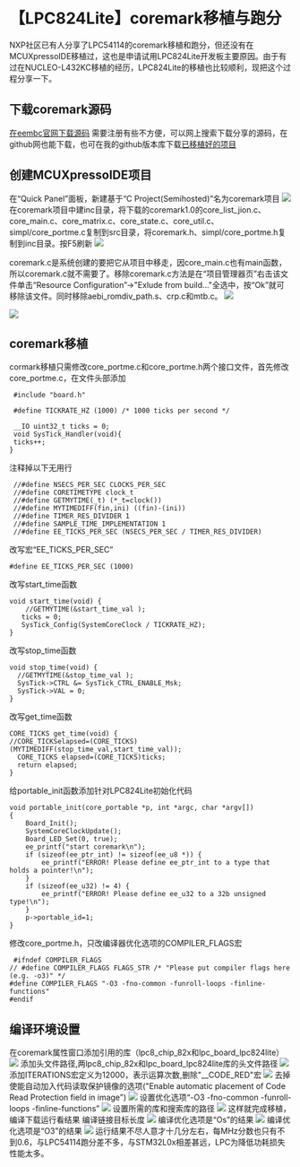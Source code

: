 【LPC824Lite】coremark移植与跑分
=======
NXP社区已有人分享了LPC54114的coremark移植和跑分，但还没有在MCUXpressoIDE移植过，这也是申请试用LPC824Lite开发板主要原因。由于有过在NUCLEO-L432KC移植的经历，LPC824Lite的移植也比较顺利，现把这个过程分享一下。
## 下载coremark源码
[在eembc官网下载源码](https://www.eembc.org/coremark/download.php)
 需要注册有些不方便，可以网上搜索下载分享的源码，在github网也能下载，也可在我的github版本库下载[已移植好的项目](https://github.com/shenxfs/MCUXpresso_LPC824Lite_SDK)

## 创建MCUXpressoIDE项目
在“Quick Panel”面板，新建基于“C Project(Semihosted)”名为coremark项目
![](quick.png)
在coremark项目中建inc目录，将下载的coremark1.0的core_list_jion.c、core_main.c、core_matrix.c、core_state.c、core_util.c、simpl/core_portme.c复制到src目录，将coremark.h、simpl/core_portme.h复制到inc目录。按F5刷新
![](project.png)

coremark.c是系统创建的要把它从项目中移走，因core_main.c也有main函数，所以coremark.c就不需要了。移除coremark.c方法是在“项目管理器页”右击该文件单击“Resource Configuration”->"Exlude from build..."全选中，按“Ok”就可移除该文件。同时移除aebi_romdiv_path.s、crp.c和mtb.c。
![](exlude.png)

![](remove.png)
## coremark移植
cormark移植只需修改core_portme.c和core_portme.h两个接口文件，首先修改core_portme.c，在文件头部添加

     #include "board.h"

     #define TICKRATE_HZ (1000)	/* 1000 ticks per second */

     __IO uint32_t ticks = 0;
     void SysTick_Handler(void){
	 ticks++;
    }
注释掉以下无用行

     //#define NSECS_PER_SEC CLOCKS_PER_SEC
     //#define CORETIMETYPE clock_t
     //#define GETMYTIME(_t) (*_t=clock())
     //#define MYTIMEDIFF(fin,ini) ((fin)-(ini))
     //#define TIMER_RES_DIVIDER 1
     //#define SAMPLE_TIME_IMPLEMENTATION 1
     //#define EE_TICKS_PER_SEC (NSECS_PER_SEC / TIMER_RES_DIVIDER)

改写宏“EE_TICKS_PER_SEC”

    #define EE_TICKS_PER_SEC (1000)

改写start_time函数

    void start_time(void) {
	    //GETMYTIME(&start_time_val );
	   ticks = 0;
	   SysTick_Config(SystemCoreClock / TICKRATE_HZ);
    }

改写stop_time函数

    void stop_time(void) {
	  //GETMYTIME(&stop_time_val );
	  SysTick->CTRL &= SysTick_CTRL_ENABLE_Msk;
	  SysTick->VAL = 0;
    }

改写get_time函数

    CORE_TICKS get_time(void) {
    //CORE_TICKSelapsed=(CORE_TICKS)(MYTIMEDIFF(stop_time_val,start_time_val));
	  CORE_TICKS elapsed=(CORE_TICKS)ticks;
	  return elapsed;
    }

给portable_init函数添加针对LPC824Lite初始化代码

    void portable_init(core_portable *p, int *argc, char *argv[])
    {
    	Board_Init();
    	SystemCoreClockUpdate();
    	Board_LED_Set(0, true);
    	ee_printf("start coremark\n");
    	if (sizeof(ee_ptr_int) != sizeof(ee_u8 *)) {
    		ee_printf("ERROR! Please define ee_ptr_int to a type that holds a pointer!\n");
    	}
    	if (sizeof(ee_u32) != 4) {
    		ee_printf("ERROR! Please define ee_u32 to a 32b unsigned type!\n");
    	}
    	p->portable_id=1;
    }

修改core_portme.h，只改编译器优化选项的COMPILER_FLAGS宏

     #ifndef COMPILER_FLAGS
    // #define COMPILER_FLAGS FLAGS_STR /* "Please put compiler flags here (e.g. -o3)" */
    #define COMPILER_FLAGS "-O3 -fno-common -funroll-loops -finline-functions"
    #endif

## 编译环境设置

在coremark属性窗口添加引用的库（lpc8_chip_82x和lpc_board_lpc824lite）
![](dep.png)
添加头文件路径,两lpc8_chip_82x和lpc_board_lpc824lite库的头文件路径
![](pre.png)
添加ITERATIONS宏定义为12000，表示运算次数,删除"__CODE_RED"宏
![](iteration.png)
去掉使能自动加入代码读取保护镜像的选项("Enable automatic placement of Code Read Protection field in image")
![](linker.png)
设置优化选项“-O3 -fno-common -funroll-loops -finline-functions”
![](opt.png)
设置所需的库和搜索库的路径
![](libs.png)
这样就完成移植，编译下载运行看结果
编译链接目标长度
![](size.png)
编译优化选项是“Os”的结果
![](lpc.png)
编译优化选项是“O3”的结果
![](lpcO3.png)
运行结果不尽人意才十几分左右，每MHz分数也只有不到0.6，与LPC54114跑分差不多，与STM32L0x相差甚远，LPC为降低功耗损失性能太多。
